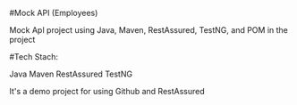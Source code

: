 #Mock API (Employees)

Mock ApI project using Java, Maven, RestAssured, TestNG, and POM in the project

#Tech Stach:

Java
Maven
RestAssured
TestNG

It's a demo project for using Github and RestAssured
